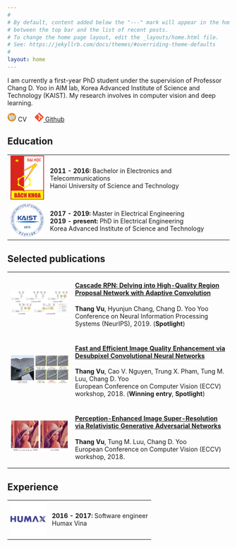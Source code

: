 ```yaml
---
#
# By default, content added below the "---" mark will appear in the home page
# between the top bar and the list of recent posts.
# To change the home page layout, edit the _layouts/home.html file.
# See: https://jekyllrb.com/docs/themes/#overriding-theme-defaults
#
layout: home
---
```



I am currently a first-year PhD student under the supervision of Professor Chang D. Yoo in AIM lab, Korea Advanced Institute of Science and Technology (KAIST). My research involves in computer vision and deep learning. 

<a ><img width="20"  src="/images/cv-icon.jpg" /> CV</a>&emsp;
<a href="https://github.com/thangvubk"><img width="20"  src="/images/Git-Icon.png" /> Github</a>&emsp;

## Education
<table>
  <tr>
    <td><img width="80" height="100" src="/images/Logo_Hust.png"></td>
    <td>
      <p><b>2011 - 2016: </b> Bachelor in Electronics and Telecommunications<br>
      Hanoi University of Science and Technology<br>
      </p>
    </td>
 </tr>
 <tr>
    <td><img width="80" src="/images/KAIST_logo.png"></td>
    <td>
      <p><b>2017 - 2019: </b>Master in Electrical Engineering<br>
      <b>2019 - present: </b>PhD in Electrical Engineering<br>
      Korea Advanced Institute of Science and Technology
      </p>
    </td>
  </tr>
</table>

## Selected publications
<table>
  <tr>
    <td><a href="https://arxiv.org/abs/1909.06720"><img width="300" src="/images/NeurIPS2019_CascadeRPN.JPG"></a></td>
    <td>
      <h4><a href="https://arxiv.org/abs/1909.06720">Cascade RPN: Delving into High-Quality Region Proposal Network with Adaptive Convolution</a></h4>
      <p><b>Thang Vu</b>, Hyunjun Chang, Chang D. Yoo Yoo<br>
        Conference on Neural Information Processing Systems (NeurIPS), 2019. (<b>Spotlight</b>)
      </p>
    </td>
  </tr>
  <tr>
    <td><a href="http://openaccess.thecvf.com/content_ECCVW_2018/papers/11133/Vu_Fast_and_Efficient_Image_Quality_Enhancement_via_Desubpixel_Convolutional_Neural_ECCVW_2018_paper.pdf"><img width="150" src="/images/ECCV2018_FEQE.JPG"></a></td>
    <td>
      <h4><a href="http://openaccess.thecvf.com/content_ECCVW_2018/papers/11133/Vu_Fast_and_Efficient_Image_Quality_Enhancement_via_Desubpixel_Convolutional_Neural_ECCVW_2018_paper.pdf">Fast and Efficient Image Quality Enhancement via Desubpixel Convolutional Neural Networks</a></h4>
      <p><b>Thang Vu</b>, Cao V. Nguyen, Trung X. Pham, Tung M. Luu, Chang D. Yoo<br>
        European Conference on Computer Vision (ECCV) workshop, 2018. (<b>Winning entry</b>, <b>Spotlight</b>)
      </p>
    </td>
  </tr>
  <tr>
    <td><a href="http://openaccess.thecvf.com/content_ECCVW_2018/papers/11133/Vu_Perception-Enhanced_Image_Super-Resolution_via_Relativistic_Generative_Adversarial_Networks_ECCVW_2018_paper.pdf"><img width="150" src="/images/ECCV2018_PESR.JPG"></a></td>
    <td>
      <h4><a href="http://openaccess.thecvf.com/content_ECCVW_2018/papers/11133/Vu_Perception-Enhanced_Image_Super-Resolution_via_Relativistic_Generative_Adversarial_Networks_ECCVW_2018_paper.pdf">Perception-Enhanced Image Super-Resolution via Relativistic Generative Adversarial Networks</a></h4>
      <p><b>Thang Vu</b>, Tung M. Luu, Chang D. Yoo<br>
        European Conference on Computer Vision (ECCV) workshop, 2018.
      </p>
    </td>
  </tr>
</table>

## Experience
<table>
  <tr>
    <td><img width="80" src="/images/humax.jpg"></td>
    <td>
      <p><b>2016 - 2017: </b> Software engineer<br>
      Humax Vina<br>
      </p>
    </td>
 </tr>
</table>

